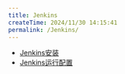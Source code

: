 ```yaml
---
title: Jenkins
createTime: 2024/11/30 14:15:41
permalink: /Jenkins/
---
```


- [Jenkins安装](./安装/index.md)
- [Jenkins运行配置](./运行配置/index.md)